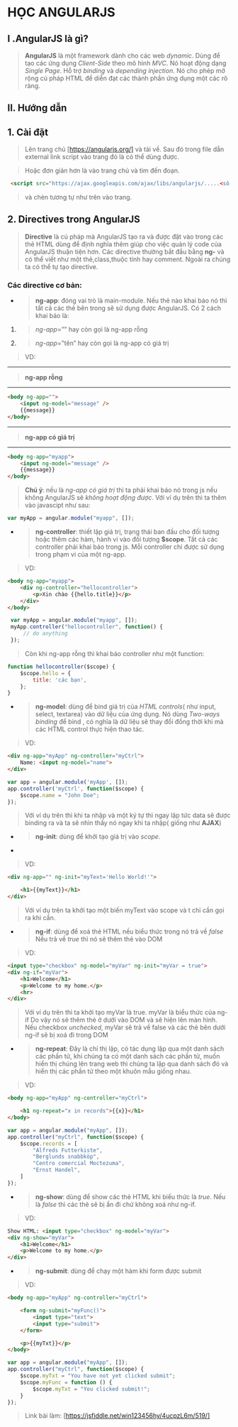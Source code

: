 
# HỌC ANGULARJS
## I .AngularJS là gì?

>__AngularJS__ là một framework dành cho các web _dynamic_. Dùng để tạo các 
>ứng dụng _Client-Side_ theo mô hình _MVC_. Nó hoạt động dạng _Single Page_. 
>Hỗ trợ _binding_ và _depending  injection_. Nó cho phép mở rộng cú pháp HTML
> để diễn đạt các thành phần ứng dụng một các rõ ràng.
> 
## II. Hướng dẫn
## 1. Cài đặt
>Lên trang chủ [https://angularjs.org/] và tải về. Sau đó trong file dẫn 
>external link script vào trang đó là có thể dùng được.

>Hoặc đơn giản hơn là vào trang chủ và tìm đến đoạn. 

```html
 <script src="https://ajax.googleapis.com/ajax/libs/angularjs/.....<số phiên bản>/angular.min.js"></script>
```

>và chèn tương tự như trên vào trang.

## 2. Directives trong AngularJS

> __Directive__ là cú pháp mà AngularJS tạo ra và được đặt vào trong các thẻ 
> HTML dùng để định nghĩa thêm giúp cho việc quản lý code của AngularJS thuận 
> tiện hơn. Các directive thường bắt đầu bằng  __ng-__ và có thể viết như một 
> thẻ,class,thuộc tính hay comment. Ngoài ra chúng ta có thể tự tạo directive.

### Các directive cơ bản:

* >__ng-app__:  đóng vai trò là main-module. Nếu thẻ nào khai báo nó thì tất 
  >cả các thẻ bên trong sẽ sử dụng được AngularJS. Có 2 cách khai báo là:

1. >_ng-app_=”” hay còn gọi là ng-app rỗng
2. >_ng-app_=”tên” hay còn gọi là ng-app có giá trị



>VD:
---
>__ng-app rỗng__
---
```html
<body ng-app="">
    <input ng-model="message" />
    {{message}}
</body>
```
---
>__ng-app có giá trị__
---
```html
<body ng-app="myapp">
    <input ng-model="message" />
    {{message}}
</body>
```

> __Chú ý__: nếu là _ng-app có giá trị_ thì ta phải khai báo nó trong js nếu 
> không AngularJS sẽ _không hoạt động được_.
> Với ví dụ trên thì ta thêm vào javascipt như sau:

```javascript
var myApp = angular.module("myapp", []);
```

* >__ng-controller__: thiết lập giá trị, trạng thái ban đầu cho đối tượng hoặc 
  >thêm các hàm, hành vi vào đối tượng __$scope__. Tất cả các controller phải 
  >khai báo trong js. Mỗi controller chỉ được sử dụng trong phạm vi của một ng-app.

>VD:

```html
<body ng-app="myapp">
    <div ng-controller="hellocontroller">
        <p>Xin chào {{hello.title}}</p>
    </div>
</body>
```

```javascript
 var myApp = angular.module("myapp", []);
 myApp.controller("hellocontroller", function() {
     // do anything
 });
```

>Còn khi ng-app rỗng thì khai báo controller như một function:

```javascript 
function hellocontroller($scope) {
    $scope.hello = {
        title: 'các bạn',
    };
}
```
* >__ng-model__: dùng để bind giá trị của _HTML controls_( như input, select, 
  >textarea) vào dữ liệu của ứng dụng. Nó dùng _Two-ways binding_ để bind , có 
  >nghĩa là dữ liệu sẽ thay đổi đồng thời khi mà các HTML control thực 
  >hiện thao tác. 

>VD:

```html
<div ng-app="myApp" ng-controller="myCtrl">
    Name: <input ng-model="name">
</div>
```


```javascript
var app = angular.module('myApp', []);
app.controller('myCtrl', function($scope) {
    $scope.name = "John Doe";
});
```

>Với ví dụ trên thì khi ta nhập và một ký tự thì ngay lập tức data sẽ được 
>binding ra và ta sẽ nhìn thấy nó ngay khi ta nhập( giống như __AJAX__) 

* >__ng-init__: dùng để khởi tạo giá trị vào _scope_.
* 
>VD:

```html
<div ng-app="" ng-init="myText='Hello World!'">

    <h1>{{myText}}</h1>
</div>
```

>Với ví dụ trên ta khởi tạo một biến myText vào scope và t chỉ cần gọi ra khi 
>cần.

* >__ng-if__: dùng để xoá thẻ HTML nếu biểu thức trong nó trả về _false_
  >Nếu trả về _true_ thì nó sẽ thêm thẻ vào DOM

>VD:

```html
<input type="checkbox" ng-model="myVar" ng-init="myVar = true">
<div ng-if="myVar">
    <h1>Welcome</h1>
    <p>Welcome to my home.</p>
    <hr>
</div>
```

>Với ví dụ trên thì ta khởi tạo myVar là true. myVar là biểu thức của ng-if
>Do vậy nó sẽ thêm thẻ ở dưới vào DOM và sẽ hiện lên màn hình. Nếu checkbox 
>_unchecked_, myVar sẽ trả về false và các thẻ bên dưới ng-if sẽ bị xoá đi 
>trong DOM

* >__ng-repeat__: Đây là chỉ thị lặp, có tác dụng lặp qua một danh sách các
  > phần tử, khi chúng ta có một danh sách các phần tử, muốn hiển thị chúng
  >  lên trang web thì chúng ta lặp qua danh sách đó và hiển thị các phần tử 
  >  theo một khuôn mẫu giống nhau. 

>VD: 

```html
<body ng-app="myApp" ng-controller="myCtrl">

    <h1 ng-repeat="x in records">{{x}}</h1>
</body>
```
```javascript
var app = angular.module("myApp", []);
app.controller("myCtrl", function($scope) {
    $scope.records = [
        "Alfreds Futterkiste",
        "Berglunds snabbköp",
        "Centro comercial Moctezuma",
        "Ernst Handel",
    ]
});
```


* >__ng-show__: dùng để show các thẻ HTML khi biểu thức là _true_. Nếu là 
  >_false_ thì các thẻ sẽ bị ẩn đi chứ không xoá  như ng-if.

>VD:

```html
Show HTML: <input type="checkbox" ng-model="myVar">
<div ng-show="myVar">
    <h1>Welcome</h1>
    <p>Welcome to my home.</p>
</div>
```

* >__ng-submit__: dùng để chạy một hàm khi form được submit

>VD:

```html
<body ng-app="myApp" ng-controller="myCtrl">

    <form ng-submit="myFunc()">
        <input type="text">
        <input type="submit">
    </form>

    <p>{{myTxt}}</p>
</body>
```
```javascript
var app = angular.module("myApp", []);
app.controller("myCtrl", function($scope) {
    $scope.myTxt = "You have not yet clicked submit";
    $scope.myFunc = function () {
        $scope.myTxt = "You clicked submit!";
    }
});
```

>Link bài làm: [https://jsfiddle.net/win123456hy/4ucpzL6m/519/]
